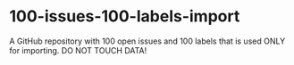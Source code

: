 # 100-issues-100-labels-import
A GitHub repository with 100 open issues and 100 labels that is used ONLY for importing. DO NOT TOUCH DATA!
